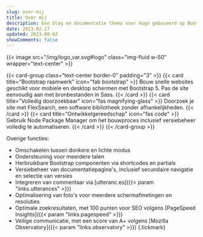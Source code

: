 ```yaml
---
slug: over-mij
title: Over mij
description: Een blog en documentatie thema voor Hugo gebaseerd op Bootstrap 5.
date: 2023-02-17
updated: 2023-08-02
showComments: false
---
```



{{< image src="/img/logo_var.svg#logo" class="img-fluid w-50" wrapper="text-center" >}}

{{< card-group class="text-center border-0" padding="3" >}}
    {{< card title="Bootstrap raamwerk" icon="fab bootstrap" >}}
        Bouw snelle websites geschikt voor mobiele en desktop schermen met Bootstrap 5. Pas de site eenvoudig aan met bronbestanden in Sass.
    {{< /card >}}
    {{< card title="Volledig doorzoekbaar" icon="fas magnifying-glass" >}}
        Doorzoek je site met FlexSearch, een software bibliotheek zonder afhankelijkheden.
    {{< /card >}}
    {{< card title="Ontwikkelgereedschap" icon="fas code" >}}
        Gebruik Node Package Manager om het bouwproces inclusief versiebeheer volledig te automatiseren.
    {{< /card >}}
{{< /card-group >}}

Overige functies:

* Omschakelen tussen donkere en lichte modus
* Ondersteuning voor meerdere talen
* Herbruikbare Bootstrap componenten via shortcodes en partials
* Versiebeheer van documentatiepagina's, inclusief secundaire navigatie en selectie van versies
* Integreren van commentaar via [utteranc.es]({{< param "links.utterances" >}})
* Optimalisering van foto's voor meerdere schermafmetingen en resoluties
* Optimale zoekresultaten, met 100 punten voor SEO volgens [PageSpeed Insights]({{< param "links.pagespeed" >}})
* Veilige communicatie, met een score van A+ volgens [Mozilla Observatory]({{< param "links.observatory" >}})
{.tickmark}
